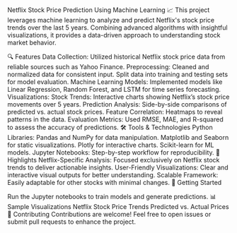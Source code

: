 Netflix Stock Price Prediction Using Machine Learning 📈
This project leverages machine learning to analyze and predict Netflix's stock price trends over the last 5 years. Combining advanced algorithms with insightful visualizations, it provides a data-driven approach to understanding stock market behavior.

🔍 Features
Data Collection: Utilized historical Netflix stock price data from reliable sources such as Yahoo Finance.
Preprocessing:
Cleaned and normalized data for consistent input.
Split data into training and testing sets for model evaluation.
Machine Learning Models:
Implemented models like Linear Regression, Random Forest, and LSTM for time series forecasting.
Visualizations:
Stock Trends: Interactive charts showing Netflix’s stock price movements over 5 years.
Prediction Analysis: Side-by-side comparisons of predicted vs. actual stock prices.
Feature Correlation: Heatmaps to reveal patterns in the data.
Evaluation Metrics: Used RMSE, MAE, and R-squared to assess the accuracy of predictions.
🛠️ Tools & Technologies
Python Libraries:
Pandas and NumPy for data manipulation.
Matplotlib and Seaborn for static visualizations.
Plotly for interactive charts.
Scikit-learn for ML models.
Jupyter Notebooks: Step-by-step workflow for reproducibility.
🌟 Highlights
Netflix-Specific Analysis: Focused exclusively on Netflix stock trends to deliver actionable insights.
User-Friendly Visualizations: Clear and interactive visual outputs for better understanding.
Scalable Framework: Easily adaptable for other stocks with minimal changes.
🚀 Getting Started

Run the Jupyter notebooks to train models and generate predictions.
📊 Sample Visualizations
Netflix Stock Price Trends
Predicted vs. Actual Prices
🤝 Contributing
Contributions are welcome! Feel free to open issues or submit pull requests to enhance the project.
